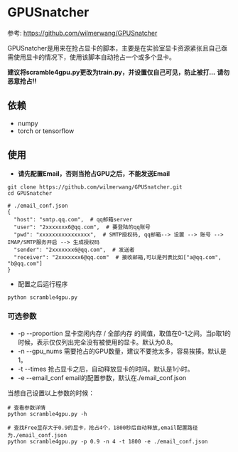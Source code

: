 # GPUSnatcher

参考: https://github.com/wilmerwang/GPUSnatcher

GPUSnatcher是用来在抢占显卡的脚本，主要是在实验室显卡资源紧张且自己亟需使用显卡的情况下，使用该脚本自动抢占一个或多个显卡。

**建议将scramble4gpu.py更改为train.py，并设置仅自己可见，防止被打...**
**请勿恶意抢占!!**

## 依赖

- numpy
- torch or tensorflow

## 使用

- **请先配置Email，否则当抢占GPU之后，不能发送Email**
```
git clone https://github.com/wilmerwang/GPUSnatcher.git
cd GPUSnatcher

# ./email_conf.json
{
  "host": "smtp.qq.com",  # qq邮箱server
  "user": "2xxxxxxx6@qq.com",  # 要登陆的qq账号
  "pwd": "xxxxxxxxxxxxxxxx",  # SMTP授权码, qq邮箱--> 设置 --> 账号 --> IMAP/SMTP服务开启 --> 生成授权码
  "sender": "2xxxxxxx6@qq.com",  # 发送者
  "receiver": "2xxxxxxx6@qq.com"  # 接收邮箱,可以是列表比如["a@qq.com", "b@qq.com"]
}
```

- 配置之后运行程序
```shell
python scramble4gpu.py
```

### 可选参数

- -p --proportion 显卡空闲内存 / 全部内存 的阈值，取值在0-1之间。当p取1的时候，表示仅仅列出完全没有被使用的显卡。默认为0.8。
- -n --gpu_nums 需要抢占的GPU数量，建议不要抢太多，容易挨揍。默认是1。
- -t --times 抢占显卡之后，自动释放显卡的时间。默认是1小时。
- -e --email_conf email的配置参数，默认在./email_conf.json

当想自己设置以上参数的时候：

```shell
# 查看参数详情
python scramble4gpu.py -h

# 查找Free显存大于0.9的显卡，抢占4个，1800秒后自动释放,email配置路径为./email_conf.json
python scramble4gpu.py -p 0.9 -n 4 -t 1800 -e ./email_conf.json
```
